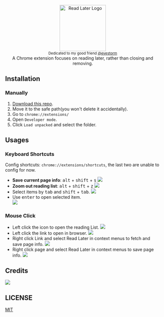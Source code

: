 <p align="center">
  <img src="images/logotype.png" alt="Read Later Logo" height="150px"><br>
  <sub>Dedicated to my good friend <a href="https://github.com/evestorm">@evestorm</a></sub><br>
  A Chrome extension focuses on reading later, rather than closing and removing.
</p>

## Installation

### Manually
1. [Download this repo](https://github.com/willbchang/chrome-read-later/releases/latest).
2. Move it to the safe path(you won't delete it accidentally).
3. Go to `chrome://extensions/`
4. Open `Developer mode`.
5. Click `Load unpacked` and select the folder.

## Usages
### Keyboard Shortcuts
Config shortcuts: `chrome://extensions/shortcuts`, the last two are unable to config for now.
- **Save current page info**: <kbd>alt</kbd> + <kbd>shift</kbd> + <kbd>s</kbd>
  ![](docs/images/shortcut-save-page.gif)
- **Zoom out reading list**: <kbd>alt</kbd> + <kbd>shift</kbd> + <kbd>z</kbd>
  ![](docs/images/shortcut-zoom-out-reading-list.gif)
- Select items by <kbd>tab</kbd> and <kbd>shift</kbd> + <kbd>tab</kbd>.
  ![](docs/images/shortcut-tab-select-reading-item.gif)
- Use <kbd>enter</kbd> to open selected item.<br>
  ![](docs/images/shortcut-open-selected-reading-item.gif)

### Mouse Click
- Left click the icon to open the reading List.
![](docs/images/click-icon-to-open-reading-list.gif)
- Left click the link to open in browser.
![](docs/images/click-link-to-open-reading-item.gif)
- Right click Link and select Read Later in context menus to fetch and save page info.
![](docs/images/right-click-link-to-save.gif)
- Right click page and select Read Later in context menus to save page info.
![](docs/images/right-lick-page-to-save.gif)


## Credits
[![](docs/images/ezgif-logo.png)](https://ezgif.com/)

## LICENSE
[MIT](LICENSE)

